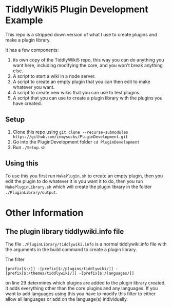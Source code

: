 # TiddlyWiki5 Plugin Development Example

This repo is a stripped down version of what I use to create plugins and make a
plugin library.

It has a few components:

1. its own copy of the TiddlyWiki5 repo, this way you can do anything you want
  here, including modifying the core, and you won't break anything else.
2. A script to start a wiki in a node server.
3. A script to create an empty plugin that you can then edit to make whatever
  you want.
4. A script to create new wikis that you can use to test plugins.
5. A script that you can use to create a plugin library with the plugins you
  have created.

## Setup

1. Clone this repo using `git clone --recurse-submodules https://github.com/inmysocks/PluginDevelopment.git`
2. Go into the PluginDevelopment folder `cd PluginDevelopment`
2. Run `./Setup.sh`

## Using this

To use this you first run `MakePlugin.sh` to create an empty plugin, then you
edit the plugin to do whatever it is you want it to do, then you run
`MakePluginLibrary.sh` which will create the plugin library in the folder
`./PluginLibrary/output`.


# Other Information

## The plugin library tiddlywiki.info file

The file `./PluginLibrary/tiddlywiki.info` is a normal tiddlywiki.info file
with the arguments in the build command to create a plugin library.

The filter

`[prefix[$:/]] -[prefix[$:/plugins/tiddlywiki/]] -[prefix[$:/themes/tiddlywiki/]] -[prefix[$:/languages/]]`

on line 29 determines which plugins are added to the plugin library created.
It adds everything other than the core plugins and any languages.
If you want to add languages using this you have to modify this filter to
either allow all languages or add on the language(s) individually.
